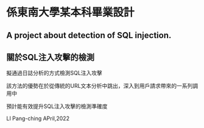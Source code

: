 # 係東南大學某本科畢業設計

## A project about detection of SQL injection.
## 關於SQL注入攻擊的檢測

擬通過日誌分析的方式檢測SQL注入攻擊

該方法的優勢在於從傳統的URL文本分析中跳出，深入到用戶請求帶來的一系列調用中

預計能有效提升SQL注入攻擊的檢測準確度




LI Pang-ching APril,2022
